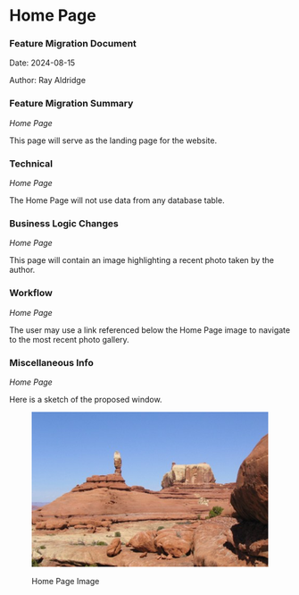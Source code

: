 # Home Page

### Feature Migration Document

Date: 2024-08-15

Author: Ray Aldridge

### Feature Migration Summary

_Home Page_

This page will serve as the landing page for the website.

### Technical

_Home Page_

The Home Page will not use data from any database table.

### Business Logic Changes

_Home Page_

This page will contain an image highlighting a recent photo taken by the author.

### Workflow

_Home Page_

The user may use a link referenced below the Home Page image to navigate to the most recent photo gallery.

### Miscellaneous Info

_Home Page_

Here is a sketch of the proposed window.



<figure><img src=".gitbook/assets/Canyonlands_national_park.jpg" alt=""><figcaption><p>Home Page Image</p></figcaption></figure>

